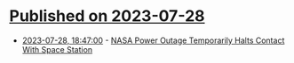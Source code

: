 # [Published on 2023-07-28](index.md)

* [2023-07-28, 18:47:00](https://soylentnews.org/article.pl?sid=23/07/27/2342219&from=rss) - [NASA Power Outage Temporarily Halts Contact With Space Station](https://soylentnews.org/article.pl?sid=23/07/27/2342219&from=rss)

